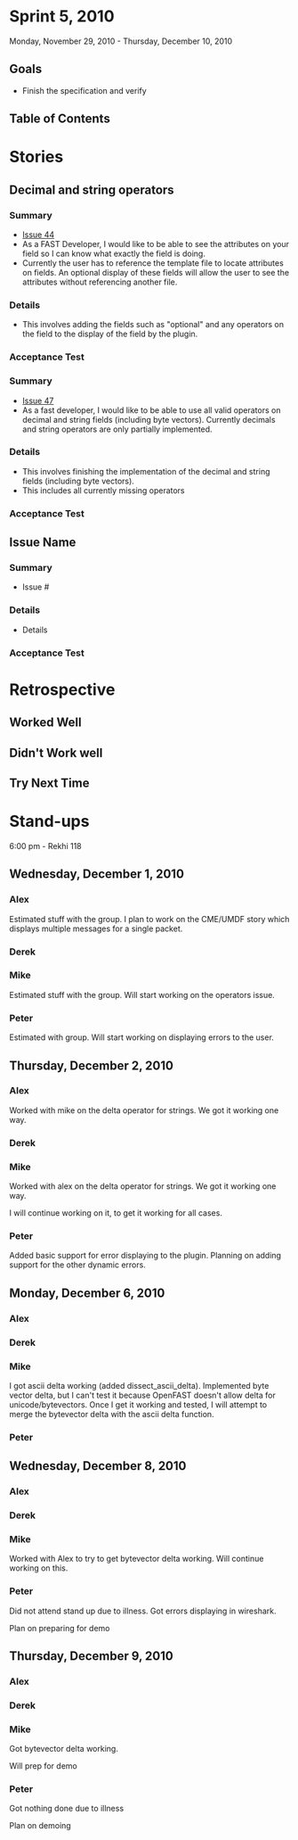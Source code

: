 # Sprint 5, 2010 #
Monday, November 29, 2010 - Thursday, December 10, 2010

## Goals ##
  * Finish the specification and verify

## Table of Contents ##


# Stories #

## Decimal and string operators ##
### Summary ###
  * [Issue 44](https://code.google.com/p/fast-wireshark/issues/detail?id=44)
  * As a FAST Developer, I would like to be able to see the attributes on your field so I can know what exactly the field is doing.
  * Currently the user has to reference the template file to locate attributes on fields.  An optional display of these fields will allow the user to see the attributes without referencing another file.
### Details ###
  * This involves adding the fields such as "optional" and any operators on the field to the display of the field by the plugin.
### Acceptance Test ###

### Summary ###
  * [Issue 47](https://code.google.com/p/fast-wireshark/issues/detail?id=47)
  * As a fast developer, I would like to be able to use all valid operators on decimal and string fields (including byte vectors).
Currently decimals and string operators are only partially implemented.
### Details ###
  * This involves finishing the implementation of the decimal and string fields (including byte vectors).
  * This includes all currently missing operators
### Acceptance Test ###

## Issue Name ##
### Summary ###
  * Issue #
### Details ###
  * Details
### Acceptance Test ###

# Retrospective #
## Worked Well ##

## Didn't Work well ##

## Try Next Time ##



# Stand-ups #
6:00 pm - Rekhi 118


## Wednesday, December 1, 2010 ##
### Alex ###
Estimated stuff with the group. I plan to work on the CME/UMDF story which displays multiple messages for a single packet.
### Derek ###
### Mike ###
Estimated stuff with the group.  Will start working on the operators issue.


### Peter ###
Estimated with group.  Will start working on displaying errors to the user.

## Thursday, December 2, 2010 ##
### Alex ###
Worked with mike on the delta operator for strings. We got it working one way.
### Derek ###
### Mike ###
Worked with alex on the delta operator for strings. We got it working one way.

I will continue working on it, to get it working for all cases.


### Peter ###
Added basic support for error displaying to the plugin.  Planning on adding support for the other dynamic errors.

## Monday, December 6, 2010 ##
### Alex ###
### Derek ###
### Mike ###
I got ascii delta working (added dissect\_ascii\_delta).  Implemented byte vector delta, but I can't test it because OpenFAST doesn't allow delta for unicode/bytevectors.  Once I get it working and tested, I will attempt to merge the bytevector delta with the ascii delta function.
### Peter ###

## Wednesday, December 8, 2010 ##
### Alex ###
### Derek ###
### Mike ###
Worked with Alex to try to get bytevector delta working.  Will continue working on this.
### Peter ###
Did not attend stand up due to illness.  Got errors displaying in wireshark.

Plan on preparing for demo

## Thursday, December 9, 2010 ##
### Alex ###
### Derek ###
### Mike ###
Got bytevector delta working.

Will prep for demo

### Peter ###
Got nothing done due to illness

Plan on demoing